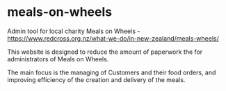 # meals-on-wheels
Admin tool for local charity Meals on Wheels - https://www.redcross.org.nz/what-we-do/in-new-zealand/meals-wheels/

This website is designed to reduce the amount of paperwork the for administrators of Meals on Wheels.

The main focus is the managing of Customers and their food orders, and improving efficiency of the creation and delivery of the meals.
